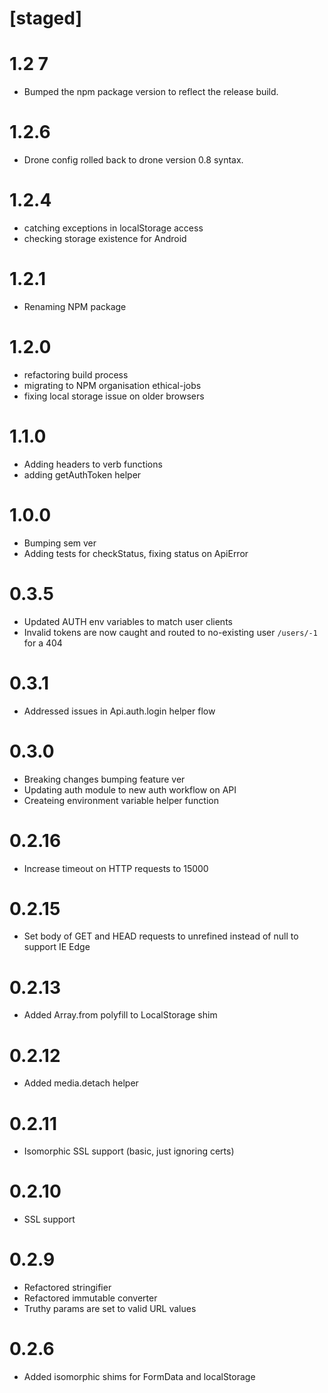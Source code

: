 # [staged]

# 1.2 7

- Bumped the npm package version to reflect the release build.

# 1.2.6

- Drone config rolled back to drone version 0.8 syntax.

# 1.2.4

- catching exceptions in localStorage access
- checking storage existence for Android

# 1.2.1

- Renaming NPM package

# 1.2.0

- refactoring build process
- migrating to NPM organisation ethical-jobs
- fixing local storage issue on older browsers

# 1.1.0

- Adding headers to verb functions
- adding getAuthToken helper

# 1.0.0

- Bumping sem ver 
- Adding tests for checkStatus, fixing status on ApiError

# 0.3.5

- Updated AUTH env variables to match user clients
- Invalid tokens are now caught and routed to no-existing user `/users/-1` for a 404

# 0.3.1

- Addressed issues in Api.auth.login helper flow

# 0.3.0

- Breaking changes bumping feature ver
- Updating auth module to new auth workflow on API
- Createing environment variable helper function

# 0.2.16

- Increase timeout on HTTP requests to 15000

# 0.2.15

- Set body of GET and HEAD requests to unrefined instead of null to support IE Edge

# 0.2.13

- Added Array.from polyfill to LocalStorage shim 

# 0.2.12

- Added media.detach helper

# 0.2.11

- Isomorphic SSL support (basic, just ignoring certs)

# 0.2.10

- SSL support

# 0.2.9

- Refactored stringifier
- Refactored immutable converter
- Truthy params are set to valid URL values

# 0.2.6

- Added isomorphic shims for FormData and localStorage